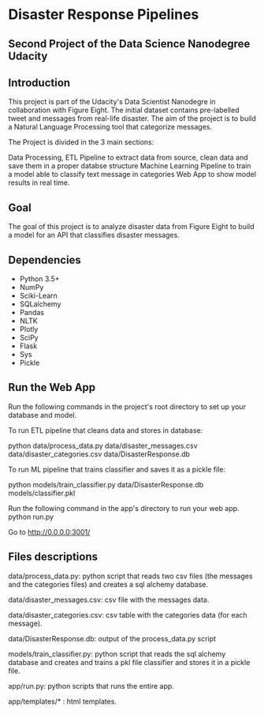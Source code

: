 # Disaster Response Pipelines


## Second Project of the Data Science Nanodegree Udacity

<a name="Introdutction"></a>
## Introduction 

This project is part of the Udacity's Data Scientist Nanodegre in collaboration with Figure Eight.
The initial dataset contains pre-labelled tweet and messages from real-life disaster. The aim of the project is to build a Natural Language Processing tool that categorize messages.

The Project is divided in the 3 main sections:

Data Processing, ETL Pipeline to extract data from source, clean data and save them in a proper databse structure
Machine Learning Pipeline to train a model able to classify text message in categories
Web App to show model results in real time.

<a name="Goal"></a>
## Goal 

The goal of this project is to analyze disaster data from Figure Eight to build a model for an API that classifies disaster messages.

<a name="Dependencies"></a>
## Dependencies 

* Python 3.5+ 
* NumPy  
* Sciki-Learn
* SQLalchemy
* Pandas
* NLTK
* Plotly
* SciPy
* Flask
* Sys
* Pickle


<a name="Run the Web App"></a>
## Run the Web App 

Run the following commands in the project's root directory to set up your database and model.

To run ETL pipeline that cleans data and stores in database:

python data/process_data.py data/disaster_messages.csv data/disaster_categories.csv data/DisasterResponse.db

To run ML pipeline that trains classifier and saves it as a pickle file:

python models/train_classifier.py data/DisasterResponse.db models/classifier.pkl

Run the following command in the app's directory to run your web app. python run.py

Go to http://0.0.0.0:3001/


<a name="Files descriptions"></a>
## Files descriptions 


data/process_data.py: python script that reads two csv files (the messages and the categories files) and creates a sql alchemy database.

data/disaster_messages.csv: csv file with the messages data.

data/disaster_categories.csv: csv table with the categories data (for each message).

data/DisasterResponse.db: output of the process_data.py script

models/train_classifier.py: python script that reads the sql alchemy database and creates and trains a pkl file classifier and stores it in a pickle file.

app/run.py: python scripts that runs the entire app.

app/templates/* : html templates.

